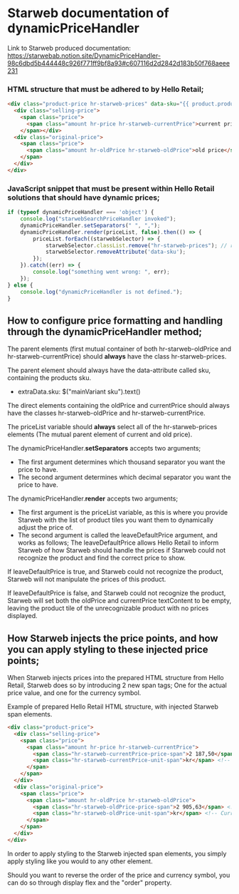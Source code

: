 # Starweb documentation of dynamicPriceHandler

Link to Starweb produced documentation: https://starwebab.notion.site/DynamicPriceHandler-98c6dbd5b444448c926f771ff9bf8a93#c607116d2d2842d183b50f768aeee231

### HTML structure that must be adhered to by Hello Retail;
```html
<div class="product-price hr-starweb-prices" data-sku="{{ product.productNumber }}">
  <div class="selling-price">
    <span class="price">
      <span class="amount hr-price hr-starweb-currentPrice">current price</span>
    </span></div>
  <div class="original-price">
    <span class="price">
      <span class="amount hr-oldPrice hr-starweb-oldPrice">old price</span>
    </span>
  </div>
</div>
```
### JavaScript snippet that must be present within Hello Retail solutions that should have dynamic prices;
```js
if (typeof dynamicPriceHandler === 'object') {
    console.log("starwebSearchPriceHandler invoked");
    dynamicPriceHandler.setSeparators(" ", ",");
    dynamicPriceHandler.render(priceList, false).then(() => {
        priceList.forEach((starwebSelector) => {
            starwebSelector.classList.remove("hr-starweb-prices"); // remove hr-starweb-prices selector from elements that have already had their prices adjusted by the starweb endpoint. This is done in order to spare the starweb endpoint, as more and more products are lazyloaded into the search.
            starwebSelector.removeAttribute('data-sku');
        });
    }).catch((err) => {
        console.log("something went wrong: ", err);
    });
} else {
    console.log("dynamicPriceHandler is not defined.");
}
```

## How to configure price formatting and handling through the dynamicPriceHandler method;
The parent elements (first mutual container of both hr-starweb-oldPrice and hr-starweb-currentPrice) should **always** have the class hr-starweb-prices.

The parent element should always have the data-attribute called sku, containing the products sku.
- extraData.sku: $("mainVariant sku").text()


The direct elements containing the oldPrice and currentPrice should always have the classes hr-starweb-oldPrice and hr-starweb-currentPrice.

The priceList variable should **always** select all of the hr-starweb-prices elements (The mutual parent element of current and old price).

The dynamicPriceHandler.**setSeparators** accepts two arguments;
- The first argument determines which thousand separator you want the price to have.
- The second argument determines which decimal separator you want the price to have.

The dynamicPriceHandler.**render** accepts two arguments;
- The first argument is the priceList variable, as this is where you provide Starweb with the list of product tiles you want them to dynamically adjust the price of.
- The second argument is called the leaveDefaultPrice argument, and works as follows;
The leaveDefaultPrice allows Hello Retail to inform Starweb of how Starweb should handle the prices if Starweb could not recognize the product and find the correct price to show.

If leaveDefaultPrice is true, and Starweb could not recognize the product, Starweb will not manipulate the prices of this product.

If leaveDefaultPrice is false, and Starweb could not recognize the product, Starweb will set both the oldPrice and currentPrice textContent to be empty, leaving the product tile of the unrecognizable product with no prices displayed.

## How Starweb injects the price points, and how you can apply styling to these injected price points;
When Starweb injects prices into the prepared HTML structure from Hello Retail, Starweb does so by introducing 2 new span tags; One for the actual price value, and one for the currency symbol.

Example of prepared Hello Retail HTML structure, with injected Starweb span elements.
```html
<div class="product-price">
  <div class="selling-price">
    <span class="price">
      <span class="amount hr-price hr-starweb-currentPrice">
        <span class="hr-starweb-currentPrice-price-span">2 187,50</span> <!-- Price span injected by Starweb -->
        <span class="hr-starweb-currentPrice-unit-span">kr</span> <!-- Currency span injected by Starweb -->
      </span>
    </span>
  </div>
  <div class="original-price">
    <span class="price">
      <span class="amount hr-oldPrice hr-starweb-oldPrice">
        <span class="hr-starweb-oldPrice-price-span">2 905,63</span> <!-- Price span injected by Starweb -->
        <span class="hr-starweb-oldPrice-unit-span">kr</span> <!-- Currency span injected by Starweb -->
      </span>
    </span>
  </div>
</div>
```
In order to apply styling to the Starweb injected span elements, you simply apply styling like you would to any other element.

Should you want to reverse the order of the price and currency symbol, you can do so through display flex and the "order" property.